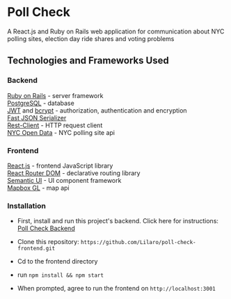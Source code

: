 # Poll Check
A React.js and Ruby on Rails web application for communication about NYC polling sites, election day ride shares and voting problems


## Technologies and Frameworks Used
### Backend
[Ruby on Rails](https://rubyonrails.org/) - server framework  
[PostgreSQL](https://www.postgresql.org/) - database  
[JWT](https://jwt.io/) and [bcrypt](https://rubygems.org/gems/bcrypt/versions/3.1.12) - authorization, authentication and encryption  
[Fast JSON Serializer](https://github.com/Netflix/fast_jsonapi)  
[Rest-Client](https://github.com/rest-client/rest-client) - HTTP request client  
[NYC Open Data](https://data.cityofnewyork.us/City-Government/Voting-Poll-Sites/mifw-tguq) - NYC polling site api  

### Frontend
[React.js](https://reactjs.org/docs/getting-started.html) - frontend JavaScript library  
[React Router DOM](https://www.npmjs.com/package/react-router-dom) - declarative routing library  
[Semantic UI](https://react.semantic-ui.com/) - UI component framework  
[Mapbox GL](https://docs.mapbox.com/mapbox-gl-js/api/) - map api  

### Installation

* First, install and run this project's backend. Click here for instructions: [Poll Check Backend](https://github.com/Lilaro/poll-check-backend)


* Clone this repository: `https://github.com/Lilaro/poll-check-frontend.git`
* Cd to the frontend directory
* run `npm install && npm start`
* When prompted, agree to run the frontend on `http://localhost:3001`
